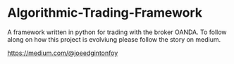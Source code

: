 # Algorithmic-Trading-Framework
A framework written in python for trading with the broker OANDA. To follow along on how this project is evolviung please follow the story on medium. 

https://medium.com/@joeedgintonfoy
